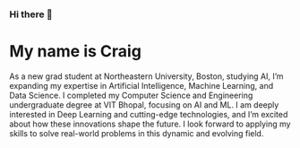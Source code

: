 ### Hi there 👋
# My name is Craig 

As a new grad student at Northeastern University, Boston, studying AI, I’m expanding my expertise in Artificial Intelligence, Machine Learning, and Data Science. I completed my Computer Science and Engineering undergraduate degree at VIT Bhopal, focusing on AI and ML. I am deeply interested in Deep Learning and cutting-edge technologies, and I’m excited about how these innovations shape the future. I look forward to applying my skills to solve real-world problems in this dynamic and evolving field.

